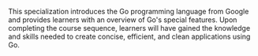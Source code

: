 This specialization introduces the Go programming language from Google and provides learners with an overview of Go's special features. Upon completing the course sequence, learners will have gained the knowledge and skills needed to create concise, efficient, and clean applications using Go.

